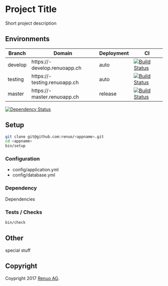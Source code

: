 # Project Title
Short project description

## Environments

| Branch  | Domain                                | Deployment | CI                                      |
| ------- | ------------------------------------- | ---------- | --------------------------------------- |
| develop | https://<appname>-develop.renuoapp.ch | auto       | [![Build Status][ci-develop-badge]][ci] |
| testing | https://<appname>-testing.renuoapp.ch | auto       | [![Build Status][ci-testing-badge]][ci] |
| master  | https://<appname>-master.renuoapp.ch  | release    | [![Build Status][ci-master-badge]][ci]  |

[ci]: https://travis-ci.com/renuo/<appname>
[ci-develop-badge]: https://travis-ci.com/renuo/<appname>.svg?token=ADD_TRAVIS_TOKEN&branch=develop
[ci-testing-badge]: https://travis-ci.com/renuo/<appname>.svg?token=ADD_TRAVIS_TOKEN&branch=testing
[ci-master-badge]: https://travis-ci.com/renuo/<appname>.svg?token=ADD_TRAVIS_TOKEN&branch=master

[![Dependency Status](https://gemnasium.com/ADD_GEMNASIUM_TOKEN.svg)](https://gemnasium.com/renuo/<appname>)

## Setup

```sh
git clone git@github.com:renuo/<appname>.git
cd <appname>
bin/setup
```

### Configuration

* config/application.yml
* config/database.yml


### Dependency
Dependencies

### Tests / Checks

```sh
bin/check
```

## Other
special stuff

## Copyright

Coypright 2017 [Renuo AG](https://www.renuo.ch/).

